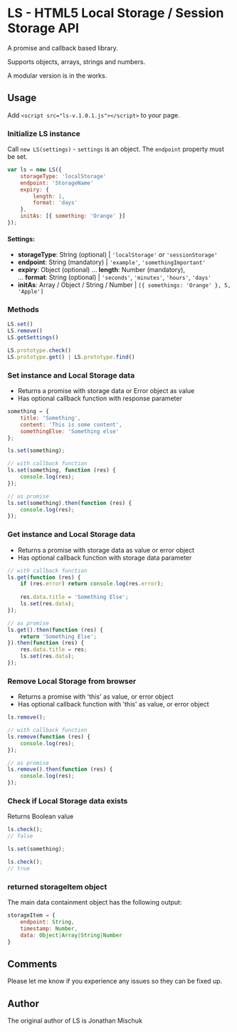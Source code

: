 # LS - HTML5 Local Storage / Session Storage API

A promise and callback based library.

Supports objects, arrays, strings and numbers.

A modular version is in the works.
 
## Usage

Add `<script src="ls-v.1.0.1.js"></script>` to your page.

### Initialize LS instance

Call `new LS(settings)` - `settings` is an object. The `endpoint` property must be set.

```javascript
var ls = new LS({
    storageType: 'localStorage'
    endpoint: 'StorageName'
    expiry: {
        length: 1,
        format: 'days'
    },
    initAs: [{ something: 'Orange' }]
});
```

#### Settings:

* __storageType__: String (optional) | `'localStorage'` or `'sessionStorage'`
* __endpoint__: String (mandatory) | `'example'`, `'somethingImportant'`
* __expiry__: Object (optional)
... __length__: Number (mandatory),  
... __format__: String (optional) | `'seconds'`, `'minutes'`, `'hours'`, `'days'`  
* __initAs__: Array / Object / String / Number | `[{ somethings: 'Orange' }, 5, 'Apple']`

### Methods

```javascript
LS.set()
LS.remove()
LS.getSettings()

LS.prototype.check()
LS.prototype.get() | LS.prototype.find()
```

### Set instance and Local Storage data 

* Returns a promise with storage data or Error object as value
* Has optional callback function with response parameter

```javascript
something = {
    title: 'Something',
    content: 'This is some content',
    somethingElse: 'Something else'
};

ls.set(something);

// with callback function
ls.set(something, function (res) {
    console.log(res);    
});

// as promise
ls.set(something).then(function (res) {
    console.log(res);
});
```

### Get instance and Local Storage data

* Returns a promise with storage data as value or error object
* Has optional callback function with storage data parameter

```javascript
// with callback function
ls.get(function (res) {
    if (res.error) return console.log(res.error);    
    
    res.data.title = 'Something Else';
    ls.set(res.data);
});

// as promise
ls.get().then(function (res) {
    return 'Something Else';
}).then(function (res) {
    res.data.title = res;
    ls.set(res.data);
});
```
    
### Remove Local Storage from browser

* Returns a promise with 'this' as value, or error object
* Has optional callback function with 'this' as value, or error object

```javascript
ls.remove();

// with callback function
ls.remove(function (res) {
    console.log(res);
});

// as promise
ls.remove().then(function (res) {
    console.log(res);
});
```

### Check if Local Storage data exists

Returns Boolean value

```javascript    
ls.check();
// false

ls.set(something);

ls.check();
// true
```

### returned storageItem object

The main data containment object has the following output:

```javascript
storageItem = {
    endpoint: String,
    timestamp: Number,
    data: Object|Array|String|Number
}
```

## Comments

Please let me know if you experience any issues so they can be fixed up.

## Author

The original author of LS is Jonathan Mischuk
